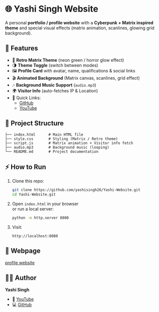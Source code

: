 # 🌐 Yashi Singh Website  

A personal **portfolio / profile website** with a **Cyberpunk + Matrix inspired theme** and special visual effects (matrix animation, scanlines, glowing grid background).  

## 🚀 Features  

- 🎨 **Retro Matrix Theme** (neon green / horror glow effect)  
- 🌗 **Theme Toggle** (switch between modes)  
- 🖼️ **Profile Card** with avatar, name, qualifications & social links  
- 🎬 **Animated Background** (Matrix canvas, scanlines, grid effect)  
- 🎶 **Background Music Support** (`audio.mp3`)  
- 🌍 **Visitor Info** (auto-fetches IP & Location)  
- 🔗 Quick Links:  
  - [GitHub](https://github.com/yashisingh26)  
  - [YouTube](https://www.youtube.com/@cyberyashi25)  

## 📂 Project Structure  

```
├── index.html      # Main HTML file
├── style.css       # Styling (Matrix / Retro theme)
├── script.js       # Matrix animation + Visitor info fetch
├── audio.mp3       # Background music (looping)
└── README.md       # Project documentation
```

## ⚡ How to Run  

1. Clone this repo:  
   ```bash
   git clone https://github.com/yashisingh26/Yashi-Website.git
   cd Yashi-Website.git
   ```

2. Open `index.html` in your browser  
   or run a local server:  
   ```bash
   python -m http.server 8080
   ```

3. Visit:  
   ```
   http://localhost:8080
   ```

## 🔧   Webpage  

 [profile website](https://yashisingh26.github.io/Yashi-Website/)

## 👨‍💻 Author  

**Yashi Singh**  
- 🎥 [YouTube](https://www.youtube.com/@cyberyashi25)  
- 💻 [GitHub](https://github.com/yashisingh26)  
